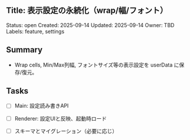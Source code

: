 ## Title: 表示設定の永続化（wrap/幅/フォント）

Status: open
Created: 2025-09-14
Updated: 2025-09-14
Owner: TBD
Labels: feature, settings

## Summary
- Wrap cells, Min/Max列幅, フォントサイズ等の表示設定を userData に保存/復元。

## Tasks
- [ ] Main: 設定読み書きAPI
- [ ] Renderer: 設定UIと反映、起動時ロード
- [ ] スキーマとマイグレーション（必要に応じ）

